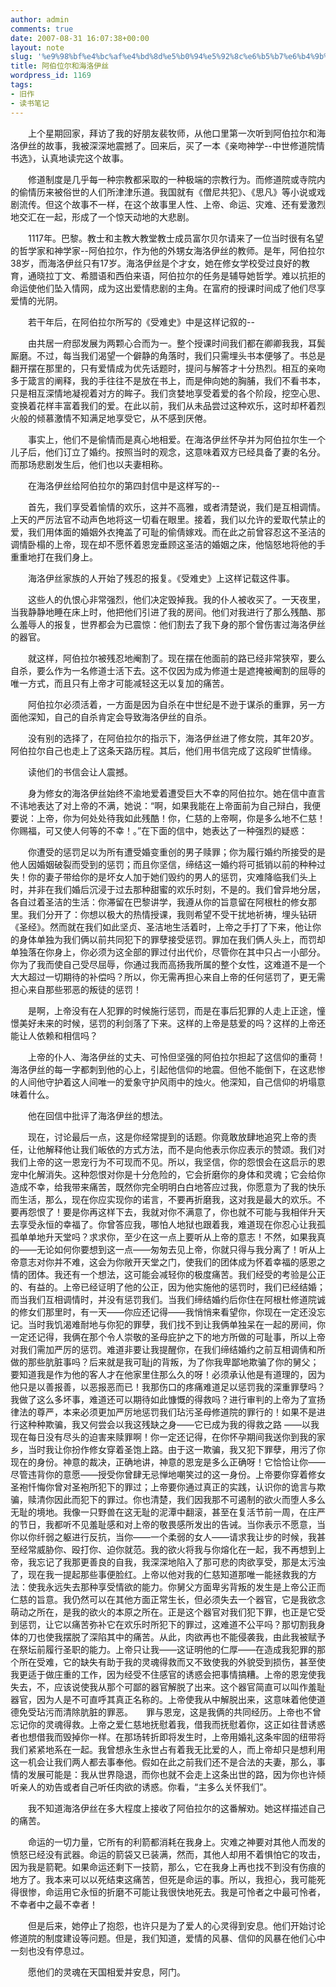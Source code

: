 ```yaml
---
author: admin
comments: true
date: 2007-08-31 16:07:38+00:00
layout: note
slug: '%e9%98%bf%e4%bc%af%e4%bd%8d%e5%b0%94%e5%92%8c%e6%b5%b7%e6%b4%9b%e4%bc%8a%e4%b8%9d'
title: 阿伯位尔和海洛伊丝
wordpress_id: 1169
tags:
- 旧作
- 读书笔记
---
```


　　上个星期回家，拜访了我的好朋友裴牧师，从他口里第一次听到阿伯拉尔和海洛伊丝的故事，我被深深地震撼了。回来后，买了一本《亲吻神学--中世修道院情书选》，认真地读完这个故事。

　　修道制度是几乎每一种宗教都采取的一种极端的宗教行为。而修道院或寺院内的偷情历来被俗世的人们所津津乐道。我国就有《僧尼共犯》、《思凡》等小说或戏剧流传。但这个故事不一样，在这个故事里人性、上帝、命运、灾难、还有爱激烈地交汇在一起，形成了一个惊天动地的大悲剧。

　　1117年。巴黎。教士和主教大教堂教士成员富尔贝尔请来了一位当时很有名望的哲学家和神学家--阿伯拉尔，作为他的外甥女海洛伊丝的教师。是年，阿伯拉尔38岁，而海洛伊丝只有17岁。海洛伊丝是个才女，她在修女学校受过良好的教育，通晓拉丁文、希腊语和西伯来语，阿伯拉尔的任务是辅导她哲学。难以抗拒的命运使他们坠入情网，成为这出爱情悲剧的主角。在富府的授课时间成了他们尽享爱情的光阴。

　　若干年后，在阿伯拉尔所写的《受难史》中是这样记叙的--

　　由共居一府邸发展为两颗心合而为一。整个授课时间我们都在卿卿我我，耳鬓厮磨。不过，每当我们渴望一个僻静的角落时，我们只需埋头书本便够了。书总是翻开摆在那里的，只有爱情成为优先话题时，提问与解答才十分热烈。相互的亲吻多于箴言的阐释，我的手往往不是放在书上，而是伸向她的胸脯，我们不看书本，只是相互深情地凝视着对方的眸子。我们贪婪地享受着爱的各个阶段，挖空心思、变换着花样丰富着我们的爱。在此以前，我们从未品尝过这种欢乐，这时却杯着烈火般的倾慕激情不知满足地享受它，从不感到厌倦。

　　事实上，他们不是偷情而是真心地相爱。在海洛伊丝怀孕并为阿伯拉尔生一个儿子后，他们订立了婚约。按照当时的观念，这意味着双方已经具备了妻的名分。而那场悲剧发生后，他们也以夫妻相称。

　　在海洛伊丝给阿伯拉尔的第四封信中是这样写的--

　　首先，我们享受着愉情的欢乐，这并不高雅，或者清楚说，我们是互相调情。上天的严厉法官不动声色地将这一切看在眼里。接着，我们以允许的爱取代禁止的爱，我们用体面的婚姻外衣掩盖了可耻的偷倩嫁戏。而在此之前曾容忍这不圣洁的调情卧榻的上帝，现在却不愿怀着恩宠垂顾这圣洁的婚姻之床，他恼怒地将他的手重重地打在我们身上。

　　海洛伊丝家族的人开始了残忍的报复。《受难史》上这样记载这件事。

　　这些人的仇恨心非常强烈，他们决定毁掉我。我的仆人被收买了。一天夜里，当我静静地睡在床上时，他把他们引进了我的房间。他们对我进行了那么残酷、那么羞辱人的报复，世界都会为已震惊：他们割去了我下身的那个曾伤害过海洛伊丝的器官。

　　就这样，阿伯拉尔被残忍地阉割了。现在摆在他面前的路已经非常狭窄，要么自杀，要么作为一名修道士活下去。这不仅因为成为修道士是遮掩被阉割的屈辱的唯一方式，而且只有上帝才可能减轻这无以复加的痛苦。

　　阿伯拉尔必须活着，一方面是因为自杀在中世纪是不逊于谋杀的重罪，另一方面他深知，自己的自杀肯定会导致海洛伊丝的自杀。

　　没有别的选择了，在阿伯拉尔的指示下，海洛伊丝进了修女院，其年20岁。阿伯拉尔自己也走上了这条天路历程。其后，他们用书信完成了这段旷世情缘。

　　读他们的书信会让人震撼。

　　身为修女的海洛伊丝始终不渝地爱着遭受巨大不幸的阿伯拉尔。她在信中直言不讳地表达了对上帝的不满，她说：“啊，如果我能在上帝面前为自己辩白，我便要说：上帝，你为何处处待我如此残酷！你，仁慈的上帝啊，你是多么地不仁慈！你赐福，可又使人何等的不幸！。”在下面的信中，她表达了一种强烈的疑惑：

　　你遭受的惩罚足以为所有遭受婚变重创的男子赎罪；你为履行婚约所接受的是他人因婚姻破裂而受到的惩罚；而且你坚信，缔结这一婚约将可抵销以前的种种过失！你的妻子带给你的是坏女人加于她们毁约的男人的惩罚，灾难降临我们头上时，并非在我们婚后沉浸于过去那种甜蜜的欢乐时刻，不是的。我们曾异地分居，各自过着圣洁的生活：你滞留在巴黎讲学，我遵从你的旨意留在阿根杜的修女那里。我们分开了：你想以极大的热情授课，我则希望不受干扰地祈祷，埋头钻研《圣经》。然而就在我们如此坚贞、圣洁地生活着时，上帝之手打了下来，他让你的身体单独为我们俩以前共同犯下的罪孽接受惩罚。罪加在我们俩人头上，而罚却单独落在你身上，你必须为这全部的罪过付出代价，尽管你在其中只占一小部分。你为了我而使自己受尽屈辱，你通过我而高扬我所属的整个女性，这难道不是一个大大超过一切期待的补偿吗？所以，你无需再担心来自上帝的任何惩罚了，更无需担心来自那些邪恶的叛徒的惩罚！

　　是啊，上帝没有在人犯罪的时候施行惩罚，而是在事后犯罪的人走上正途，憧憬美好未来的时候，惩罚的利剑落了下来。这样的上帝是慈爱的吗？这样的上帝还能让人依赖和相信吗？

　　上帝的仆人、海洛伊丝的丈夫、可怜但坚强的阿伯拉尔担起了这信仰的重荷！海洛伊丝的每一字都刺到他的心上，引起他信仰的地震。但他不能倒下，在这悲惨的人间他守护着这人间唯一的爱象守护风雨中的烛火。他深知，自己信仰的坍塌意味着什么。

　　他在回信中批评了海洛伊丝的想法。

　　现在，讨论最后一点，这是你经常提到的话题。你竟敢放肆地追究上帝的责任，让他解释他让我们皈依的方式方法，而不是向他表示你应表示的赞颂。我们对我们上帝的这一恩宠行为不可现而不见。所以，我坚信，你的怨恨会在这启示的恩宠中化解消失。这种怨恨对你是十分危险的，它会折磨你的身体和灵魂；它会给你造成不幸，给我带来痛苦，既然你完全明明白白地答应过我，你愿意为了我的快乐而生活，那么，现在你应实现你的诺言，不要再折磨我，这对我是最大的欢乐。不要再怨恨了！要是你再这样下去，我就对你不满意了，你也就不可能与我相伴升天去享受永恒的幸福了。你曾答应我，哪怕人地狱也跟着我，难道现在你忍心让我孤孤单单地升天堂吗？求求你，至少在这一点上要听从上帝的意志！不然，如果我真的——无论如何你要想到这一点——匆匆去见上帝，你就只得与我分离了！听从上帝意志对你并不难，这会为你敞开天堂之门，使我们的团体成为怀着幸福的感恩之情的团体。我还有一个想法，这可能会减轻你的极度痛苦。我们经受的考验是公正的、有益的。上帝已经证明了他的公正，因为他实施他的惩罚时，我们已经结婚；而当我们互相调情时，并没有惩罚我们。当我们缔结婚约后你住在阿根杜修道院诚的修女们那里时，有一天——你应还记得——我悄悄来看望你，你现在一定还没忘记。当时我饥渴难耐地与你犯的罪孽，我们找不到让我俩单独呆在一起的房间，你一定还记得，我俩在那个令人崇敬的圣母庇护之下的地方所做的可耻事，所以上帝对我们需加严厉的惩罚。难道非要让我提醒你，在我们缔结婚约之前互相调倩和所做的那些肮脏事吗？后来就是我可耻j的背叛，为了你我卑鄙地欺骗了你的舅父；要知道我是作为他的客人才在他家里住那么久的呀！必须承认他是有道理的，因为他只是以善报善，以恶报恶而已！我那伤口的疼痛难道足以惩罚我的深重罪孽吗？我做了这么多坏事，难道还可以期待如此慷慨的得救吗？进行审判的上帝为了宣扬律法的尊严，本来必须更加严厉地惩罚我们玷污圣母修道院的罪行的！如果不是进行这种种欺骗，我又何尝会以我这残缺之身——它已成为我的得救之路 ——以我现在每日没有尽头的迫害来赎罪啊！你一定还记得，在你怀孕期间我送你到我的家乡，当时我让你扮作修女穿着圣饱上路。由于这一欺骗，我又犯下罪孽，用污了你现在的身份。神意的裁决，正确地讲，神意的恩宠是多么正确呀！它恰恰让你——尽管违背你的意愿——授受你曾肆无忌惮地嘲笑过的这一身份。上帝要你穿着修女圣袍忏悔你曾对圣袍所犯下的罪过；上帝要你通过真正的实践，认识你的诡言与欺骗，赎清你因此而犯下的罪过。你也清楚，我们因我那不可遏制的欲火而堕人多么无耻的境地。我像一只野兽在这无耻的泥潭中翻滚，甚至在复活节前一周，在庄严的节日，我都听不见羞耻感和对上帝的敬畏感所发出的告诫。当你表示不愿意，当你以你纤弱之躯进行反抗，当你——一个柔弱的女人——请求我让步的时候，我甚至经常威胁你、殴打你、迫你就范。我的欲火将我与你熔化在一起，我不再想到上帝，我忘记了我那更善良的自我，我深深地陷入了那可悲的肉欲享受，那是太污浊了，现在我一提起那些事便脸红。上帝以他对我的仁慈知道那唯一能拯救我的方法：使我永远失去那种享受情欲的能力。你舅父方面卑劣背叛的发生是上帝公正而仁慈的旨意。我仍然可以在其他方面正常生长，但必须失去一个器官，它是我欲念萌动之所在，是我的欲火的本原之所在。正是这个器官对我们犯下罪，也正是它受到惩罚，让它以痛苦弥补它在欢乐时所犯下的罪过，这难道不公平吗？那切割我身体的刀也使我摆脱了深陷其中的痛苦。从此，肉欲再也不能侵袭我，由此我被赋予在祭坛前履行圣职的能力。上帝只让我——这证明他的仁厚——在造成我犯罪的那个所在受难，它的缺失有助于我的灵魂得救而又不致使我的外貌受到损伤，甚至使我更适于做庄重的工作，因为经受不住感官的诱惑会把事情搞糟。上帝的恩宠使我失去，不，应该说使我从那个可鄙的器官解脱了出来。这个器官简直可以叫作羞耻器官，因为人是不可直呼其真正名称的。上帝使我从中解脱出来，这意味着他使道德免受玷污而清除肮脏的罪恶。　　罪与恩宠，这是我俩的共同经历。上帝也不曾忘记你的灵魂得救。上帝之爱仁慈地抚慰着我，借我而抚慰着你，这正如往昔诱惑者也想借我而毁掉你一样。在那场转折即将发生时，上帝用婚礼这条牢固的纽带将我们紧紧地系在一起。我曾想永生永世占有着我无比爱的人，而上帝却只是想利用这一机会让我们两人都去事奉他。假如在此之前我们还不是合法的夫妻，那么，事情的发展可能是：我从世界隐退，而你也就不会走上这条出世的路，因为你也许倾听亲人的劝告或者自己听任肉欲的诱惑。你看，“主多么关怀我们”。

　　我不知道海洛伊丝在多大程度上接收了阿伯拉尔的这番解劝。她这样描述自己的痛苦。

　　命运的一切力量，它所有的利箭都消耗在我身上。灾难之神要对其他人而发的愤怒已经没有武器。命运的箭袋又已装满，然而，其他人却用不着惧怕它的攻击，因为我是箭靶。如果命运还剩下一技箭，那么，它在我身上再也找不到没有伤痕的地方了。我本来可以以死结束这痛苦，但死是命运的事。所以，我担心，我可能死得很惨，命运用它永恒的折磨不可能让我很快地死去。我是可怜者之中最可怜者，不幸者中之最不幸者！

　　但是后来，她停止了抱怨，也许只是为了爱人的心灵得到安息。他们开始讨论修道院的制度建设等问题。但是，我们知道，爱情的风暴、信仰的风暴在他们心中一刻也没有停息过。

　　愿他们的灵魂在天国相爱并安息，阿门。 　 
